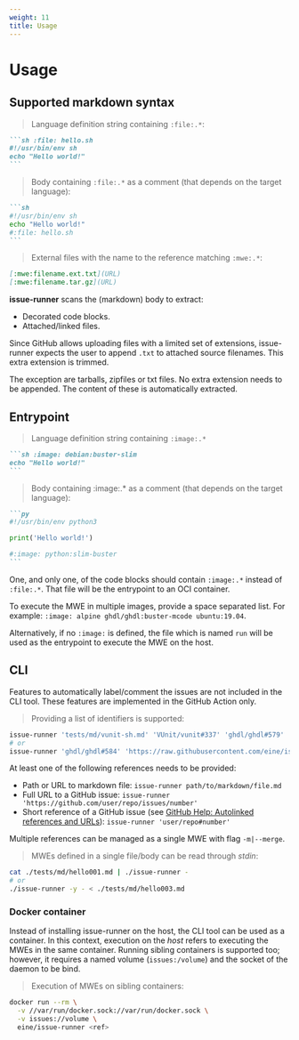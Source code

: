 ```yaml
---
weight: 11
title: Usage
---
```


# Usage

## Supported markdown syntax

> Language definition string containing `:file:.*`:

~~~md
```sh :file: hello.sh
#!/usr/bin/env sh
echo "Hello world!"
```
~~~

> Body containing `:file:.*` as a comment (that depends on the target language):

~~~md
```sh
#!/usr/bin/env sh
echo "Hello world!"
#:file: hello.sh
```
~~~

> External files with the name to the reference matching `:mwe:.*`:

~~~md
[:mwe:filename.ext.txt](URL)
[:mwe:filename.tar.gz](URL)
~~~

**issue-runner** scans the (markdown) body to extract:

- Decorated code blocks.
- Attached/linked files.

<aside class="notice">
Since GitHub allows uploading files with a limited set of extensions, issue-runner expects the user to append <code>.txt</code> to attached source filenames. This extra extension is trimmed.

The exception are tarballs, zipfiles or txt files. No extra extension needs to be appended. The content of these is automatically extracted.
</aside>

## Entrypoint

> Language definition string containing `:image:.*`

~~~md
```sh :image: debian:buster-slim
echo "Hello world!"
```
~~~

> Body containing :image:.* as a comment (that depends on the target language):

~~~md
```py
#!/usr/bin/env python3

print('Hello world!')

#:image: python:slim-buster
```
~~~

One, and only one, of the code blocks should contain `:image:.*` instead of `:file:.*`. That file will be the entrypoint to an OCI container.

<aside class="notice">
To execute the MWE in multiple images, provide a space separated list. For example: <code>:image: alpine ghdl/ghdl:buster-mcode ubuntu:19.04</code>.
</aside>

Alternatively, if no `:image:` is defined, the file which is named `run` will be used as the entrypoint to execute the MWE on the host.

## CLI

<aside class="notice">
Features to automatically label/comment the issues are not included in the CLI tool. These features are implemented in the GitHub Action only.
</aside>

> Providing a list of identifiers is supported:

```sh
issue-runner 'tests/md/vunit-sh.md' 'VUnit/vunit#337' 'ghdl/ghdl#579'
# or
issue-runner 'ghdl/ghdl#584' 'https://raw.githubusercontent.com/eine/issue-runner/master/tests/md/vunit-py.md'
```

At least one of the following references needs to be provided:

- Path or URL to markdown file: `issue-runner path/to/markdown/file.md`
- Full URL to a GitHub issue: `issue-runner 'https://github.com/user/repo/issues/number'`
- Short reference of a GitHub issue (see [GitHub Help: Autolinked references and URLs](https://help.github.com/articles/autolinked-references-and-urls/#issues-and-pull-requests)): `issue-runner 'user/repo#number'`

<aside class="notice">
Multiple references can be managed as a single MWE with flag <code>-m|--merge</code>.
</aside>

> MWEs defined in a single file/body can be read through *stdin*:

```sh
cat ./tests/md/hello001.md | ./issue-runner -
# or
./issue-runner -y - < ./tests/md/hello003.md
```

### Docker container

Instead of installing issue-runner on the host, the CLI tool can be used as a container. In this context, execution on the *host* refers to executing the MWEs in the same container. Running sibling containers is supported too; however, it requires a named volume (`issues:/volume`) and the socket of the daemon to be bind.

> Execution of MWEs on sibling containers:

```sh
docker run --rm \
  -v //var/run/docker.sock://var/run/docker.sock \
  -v issues://volume \
  eine/issue-runner <ref>
```
